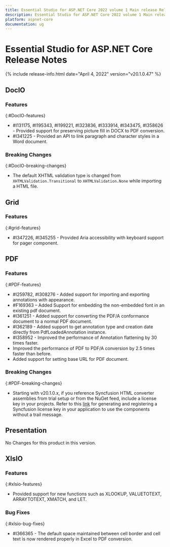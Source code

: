 ```yaml
---
title: Essential Studio for ASP.NET Core 2022 volume 1 Main release Release Notes  
description: Essential Studio for ASP.NET Core 2022 volume 1 Main release Release Notes  
platform: aspnet-core
documentation: ug
---
```


# Essential Studio for ASP.NET Core  Release Notes  

{% include release-info.html date="April 4, 2022" version="v20.1.0.47" %} 





## DocIO

### Features
{:#DocIO-features}

* \#I131175, \#I195343, \#I199221, \#I323836, \#I333914, \#I343475, \#I358626 - Provided support for preserving picture fill in DOCX to PDF conversion.
* \#I341225 - Provided an API to link paragraph and character styles in a Word document.

### Breaking Changes
{:#DocIO-breaking-changes}

* The default XHTML validation type is changed from `XHTMLValidation.Transitional` to `XHTMLValidation.None` while importing a HTML file.
## Grid

### Features
{:#grid-features}

* \#I347226, \#I345255 - Provided Aria accessibility with keyboard support for pager component.

## PDF

### Features
{:#PDF-features}

* \#I259782, \#I308276 - Added support for importing and exporting annotations with appearance. 
* \#F169363 – Added Support for embedding the non-embedded font in an existing pdf document.
* \#I361251 - Added support for converting the PDF/A conformance document to a normal PDF document.
* \#I362189 - Added support to get annotation type and creation date directly from PdfLoadedAnnotation instance.
* \#I358952 - Improved the performance of Annotation flattening by 30 times faster. 
* Improved the performance of PDF to PDF/A conversion by 2.5 times faster than before. 
* Added support for setting base URL for PDF document. 

### Breaking Changes
{:#PDF-breaking-changes}

* Starting with v20.1.0.x, if you reference Syncfusion HTML converter assemblies from trial setup or from the NuGet feed, include a license key in your projects. Refer to this [link](https://help.syncfusion.com/file-formats/licensing/overview) for generating and registering a Syncfusion license key in your application to use the components without a trail message.

## Presentation

No Changes for this product in this version.

[//]: # "Delete the contents of this file while new content is added."

## XlsIO

### Features
{:#xlsio-features}

* Provided support for new functions such as XLOOKUP, VALUETOTEXT, ARRAYTOTEXT, XMATCH, and LET.

### Bug Fixes
{:#xlsio-bug-fixes}

* \#I366365 - The default space maintained between cell border and cell text is now rendered properly in Excel to PDF conversion.

